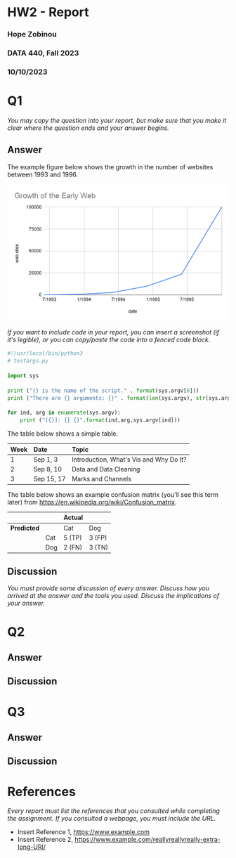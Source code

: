 # HW2 - Report
### Hope Zobinou
### DATA 440, Fall 2023
### 10/10/2023

# Q1

*You may copy the question into your report, but make sure that you make it clear where the question ends and your answer begins.*

## Answer

The example figure below shows the growth in the number of websites between 1993 and 1996.

![\label{fig:web-growth}](https://raw.githubusercontent.com/anwala/teaching-web-science/main/fall-2022/homework/hw0/growth_early_web.png)

*If you want to include code in your report, you can insert a screenshot (if it's legible), or you can copy/paste the code into a fenced code block.*

```python
#!/usr/local/bin/python3
# testargs.py

import sys

print ("{} is the name of the script." . format(sys.argv[0]))
print ("There are {} arguments: {}" . format(len(sys.argv), str(sys.argv)))

for ind, arg in enumerate(sys.argv):
    print ("[{}]: {} {}".format(ind,arg,sys.argv[ind]))
```

The table below shows a simple table.  

|Week|Date|Topic|
|:---|:---|:---|
|1|Sep 1, 3|Introduction, What's Vis and Why Do It?|
|2|Sep 8, 10|Data and Data Cleaning|
|3|Sep 15, 17|Marks and Channels|

The table below shows an example confusion matrix (you'll see this term later) from <https://en.wikipedia.org/wiki/Confusion_matrix>.

| | |Actual||
|---|---|---|---|
|**Predicted**| |Cat|Dog|
| |Cat|5 (TP)|3 (FP)|
| |Dog|2 (FN)|3 (TN)|

## Discussion

*You must provide some discussion of every answer. Discuss how you arrived at the answer and the tools you used. Discuss the implications of your answer.*

# Q2

## Answer

## Discussion

# Q3

## Answer

## Discussion

# References

*Every report must list the references that you consulted while completing the assignment. If you consulted a webpage, you must include the URL.*

* Insert Reference 1, <https://www.example.com>
* Insert Reference 2, <https://www.example.com/reallyreallyreally-extra-long-URI/>
